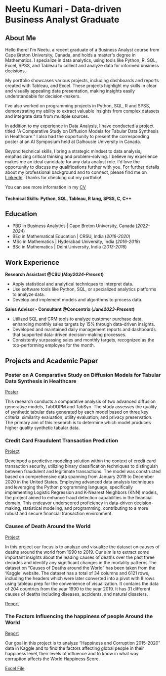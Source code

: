 # Neetu Kumari - Data-driven Business Analyst Graduate

## About Me
Hello there! I'm Neetu, a recent graduate of a Business Analyst course from Cape Breton University, Canada, and holds a master's degree in Mathematics. I specialize in data analytics, using tools like Python, R, SQL, Excel, SPSS, and Tableau to collect and analyze data for informed business decisions.

My portfolio showcases various projects, including dashboards and reports created with Tableau, and Excel. These projects highlight my skills in clear and visually appealing data presentation, making insights easily understandable for decision-makers.

I've also worked on programming projects in Python, SQL, R and SPSS, demonstrating my ability to extract valuable insights from complex datasets and integrate data from multiple sources.

In addition to my experience in Data Analysis, I have conducted a project titled "A Comparative Study on Diffusion Models for Tabular Data Synthesis in Healthcare." I also had the opportunity to present the corresponding poster at an AI Symposium held at Dalhousie University in Canada.

Beyond technical skills, I bring a strategic mindset to data analysis, emphasizing critical thinking and problem-solving. I believe my experience makes me an ideal candidate for any data analyst role. I'd love the opportunity to discuss my qualifications further with you. For further details about my professional background and to connect, please find me on [LinkedIn](https://www.linkedin.com/in/neetu1995/). 
Thanks for checking out my portfolio!

You can see more information in my [CV](https://github.com/neetu4595/Portfolio/blob/main/NeetuKumariResume.pdf)


#### Technical Skills: Python, SQL, Tableau, R lang, SPSS, C, C++


## Education
- PBD in Business Analytics | Cape Breton University, Canada (_2022-2024_)
- BEd in Mathematical Education | CRSU, India (_2018-2020_)
- MSc in Mathematics | Hyderabad University, India (_2016-2018_)
- BSc in Mathematics | Delhi University, India (_2013-2016_)

## Work Experience
**Research Assistant @CBU (_May2024-Present_)**
- Apply statistical and analytical techniques to interpret data.
- Use software tools like Python, SQL, or specialized analytics platforms to analyze data.
- Develop and implement models and algorithms to process data.

**Sales Advisor - Consultant @Concentrix (_June2023-Present_)**
- Utilized SQL and CRM tools to analyze customer purchase data, enhancing monthly sales targets by 15% through data-driven insights.
- Developed and maintained daily management reports and dashboards that supported data-driven decision-making processes.
- Consistently surpassing sales and monthly targets, recognized as the top-performing employee for the month.

## Projects and Academic Paper
### Poster on A Comparative Study on Diffusion Models for Tabular Data Synthesis in Healthcare
[Poster](https://github.com/neetu4595/Portfolio_Projects/blob/main/Poster.pdf)

This research conducts a comparative analysis of two advanced diffusion generative models, TabDDPM and TabSyn. The study assesses the quality of synthetic tabular data generated by each model based on three key criteria: similarity evaluation, utility evaluation, and privacy preservation. The primary aim of this research is to determine which model produces higher quality synthetic tabular data.

### Credit Card Fraudulent Transaction Prediction
[Project](https://github.com/neetu4595/Portfolio_Projects/blob/main/Credit_Card_Fraudulent_Transaction.ipynb)

Developed a predictive modeling solution within the context of credit card transaction security, utilizing binary classification techniques to distinguish between fraudulent and legitimate transactions. The model was constructed based on comprehensive data spanning from January 2019 to December 2020 in the United States. Employing advanced data analysis techniques and leveraging the Python programming language, specifically implementing Logistic Regression and K-Nearest Neighbors (KNN) models, the project aimed to enhance fraud detection capabilities in the financial domain. This endeavor underscored proficiency in data-driven decision-making, statistical modeling, and programming, contributing to a more robust and secure financial transaction environment.

### Causes of Death Around the World
[Project](https://github.com/neetu4595/Portfolio_Projects/blob/main/Causes_of_death_around_world.twbx)

In this project our focus is to analyze and visualize the dataset on causes of deaths around the world from 1990 to 2019. Our aim is to extract some important insights about the leading causes of deaths over the past three decades and identify any significant changes in the mortality patterns.The dataset on “Causes of Deaths around the World” has been taken from the ‘Kaggle’ website. The dataset has a total of 34 columns and 6121 rows, including the headers which were later converted into a pivot with 8 rows using tableau prep for the convenience of visualization. It contains the data of 204 countries from the year 1990 to the year 2019. It has 31 different causes of deaths including diseases, accidents, and natural disasters. 

[Report](https://github.com/neetu4595/Portfolio_Projects/blob/main/Report_causes_of_death_around_the_world.pdf)

### The Factors Influencing the happiness of people Around the World
[Report](https://github.com/neetu4595/Portfolio_Projects/blob/main/World%20Happiness%20Project.pdf)

Our goal in this project is to analyze “Happiness and Corruption 2015-2020” data in Kaggle and to find the factors affecting global people in their happiness level, their levels of influence and to know in what way corruption affects the World Happiness Score.

[Excel File](https://github.com/neetu4595/Portfolio_Projects/blob/main/BA%20Project.xlsx)
